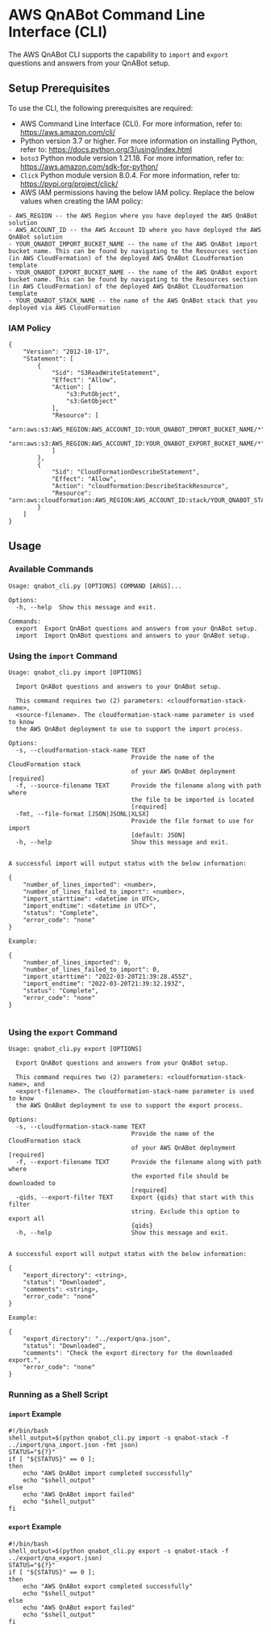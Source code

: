 # AWS QnABot Command Line Interface (CLI)

The AWS QnABot CLI supports the capability to `import` and `export` questions and answers from your QnABot setup. 


## Setup Prerequisites
To use the CLI, the following prerequisites are required:
- AWS Command Line Interface (CLI). For more information, refer to: https://aws.amazon.com/cli/
- Python version 3.7 or higher. For more information on installing Python, refer to: https://docs.python.org/3/using/index.html
- `boto3` Python module version 1.21.18. For more information, refer to: https://aws.amazon.com/sdk-for-python/
- `Click` Python module version 8.0.4. For more information, refer to: https://pypi.org/project/click/
- AWS IAM permissions having the below IAM policy. Replace the below values when creating the IAM policy:
````
- AWS_REGION -- the AWS Region where you have deployed the AWS QnABot solution
- AWS_ACCOUNT_ID -- the AWS Account ID where you have deployed the AWS QnABot solution
- YOUR_QNABOT_IMPORT_BUCKET_NAME -- the name of the AWS QnABot import bucket name. This can be found by navigating to the Resources section (in AWS CloudFormation) of the deployed AWS QnABot CLoudformation template
- YOUR_QNABOT_EXPORT_BUCKET_NAME -- the name of the AWS QnABot export bucket name. This can be found by navigating to the Resources section (in AWS CloudFormation) of the deployed AWS QnABot CLoudformation template
- YOUR_QNABOT_STACK_NAME -- the name of the AWS QnABot stack that you deployed via AWS CloudFormation
````

### IAM Policy
````
{
    "Version": "2012-10-17",
    "Statement": [
        {
            "Sid": "S3ReadWriteStatement",
            "Effect": "Allow",
            "Action": [
                "s3:PutObject",
                "s3:GetObject"
            ],
            "Resource": [
                "arn:aws:s3:AWS_REGION:AWS_ACCOUNT_ID:YOUR_QNABOT_IMPORT_BUCKET_NAME/*",
                "arn:aws:s3:AWS_REGION:AWS_ACCOUNT_ID:YOUR_QNABOT_EXPORT_BUCKET_NAME/*",
            ]
        },
        {
            "Sid": "CloudFormationDescribeStatement",
            "Effect": "Allow",
            "Action": "cloudformation:DescribeStackResource",
            "Resource": "arn:aws:cloudformation:AWS_REGION:AWS_ACCOUNT_ID:stack/YOUR_QNABOT_STACK_NAME/*"
        }
    ]
}
````


## Usage

### Available Commands
````
Usage: qnabot_cli.py [OPTIONS] COMMAND [ARGS]...

Options:
  -h, --help  Show this message and exit.

Commands:
  export  Export QnABot questions and answers from your QnABot setup.
  import  Import QnABot questions and answers to your QnABot setup.
````


### Using the `import` Command
````
Usage: qnabot_cli.py import [OPTIONS]

  Import QnABot questions and answers to your QnABot setup.

  This command requires two (2) parameters: <cloudformation-stack-name>,
  <source-filename>. The cloudformation-stack-name parameter is used to know
  the AWS QnABot deployment to use to support the import process.

Options:
  -s, --cloudformation-stack-name TEXT
                                  Provide the name of the CloudFormation stack
                                  of your AWS QnABot deployment  [required]
  -f, --source-filename TEXT      Provide the filename along with path where
                                  the file to be imported is located
                                  [required]
  -fmt, --file-format [JSON|JSONL|XLSX]
                                  Provide the file format to use for import
                                  [default: JSON]
  -h, --help                      Show this message and exit.


A successful import will output status with the below information:

{
    "number_of_lines_imported": <number>,
    "number_of_lines_failed_to_import": <number>,
    "import_starttime": <datetime in UTC>,
    "import_endtime": <datetime in UTC>",
    "status": "Complete",
    "error_code": "none"
}

Example:

{
    "number_of_lines_imported": 9,
    "number_of_lines_failed_to_import": 0,
    "import_starttime": "2022-03-20T21:39:28.455Z",
    "import_endtime": "2022-03-20T21:39:32.193Z",
    "status": "Complete",
    "error_code": "none"
}


````


### Using the `export` Command
````
Usage: qnabot_cli.py export [OPTIONS]

  Export QnABot questions and answers from your QnABot setup.

  This command requires two (2) parameters: <cloudformation-stack-name>, and
  <export-filename>. The cloudformation-stack-name parameter is used to know
  the AWS QnABot deployment to use to support the export process.

Options:
  -s, --cloudformation-stack-name TEXT
                                  Provide the name of the CloudFormation stack
                                  of your AWS QnABot deployment  [required]
  -f, --export-filename TEXT      Provide the filename along with path where
                                  the exported file should be downloaded to
                                  [required]
  -qids, --export-filter TEXT     Export {qids} that start with this filter
                                  string. Exclude this option to export all
                                  {qids}
  -h, --help                      Show this message and exit.


A successful export will output status with the below information:

{
    "export_directory": <string>,
    "status": "Downloaded",
    "comments": <string>,
    "error_code": "none"
}

Example: 

{
    "export_directory": "../export/qna.json",
    "status": "Downloaded",
    "comments": "Check the export directory for the downloaded export.",
    "error_code": "none"
}
````

### Running as a Shell Script

#### `import` Example
````
#!/bin/bash
shell_output=$(python qnabot_cli.py import -s qnabot-stack -f ../import/qna_import.json -fmt json) 
STATUS="${?}"
if [ "${STATUS}" == 0 ];
then
    echo "AWS QnABot import completed successfully"
    echo "$shell_output"
else
    echo "AWS QnABot import failed"
    echo "$shell_output"
fi
````

#### `export` Example
````
#!/bin/bash
shell_output=$(python qnabot_cli.py export -s qnabot-stack -f ../export/qna_export.json) 
STATUS="${?}"
if [ "${STATUS}" == 0 ];
then
    echo "AWS QnABot export completed successfully"
    echo "$shell_output"
else
    echo "AWS QnABot export failed"
    echo "$shell_output"
fi

````


